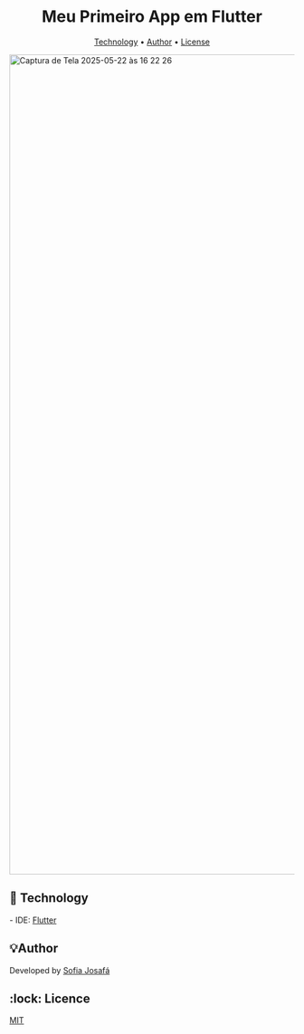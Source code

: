 <h1 align="center">Meu Primeiro App em Flutter</h1>

<p align="center">
 <a href="#technology">Technology</a> • 
 <a href="#author">Author</a> •
 <a href="#licence">License</a>
</p>

<img width="1449" alt="Captura de Tela 2025-05-22 às 16 22 26" src="https://github.com/user-attachments/assets/6485a99e-1eb5-4a7a-9e9e-6a23e98be302" />

<h2 id=technology>🔎 Technology</h2>
- IDE: <a href="https://flutter.dev/?_gl=1*c7nzge*_up*MQ..*_gs*MQ..&gclid=Cj0KCQjwucDBBhDxARIsANqFdr2ylJRPWbNEy--huAWmlMjGByOOm6dzaREg2ubsYaKS15oy48lpmt4aAtm9EALw_wcB&gclsrc=aw.ds&gbraid=0AAAAAC-INI-U1BG3gs0wmgRCK_6kh8Dkd">Flutter</a><br>

<h2 id=author>💡Author</h2>
Developed by <a href="https://www.linkedin.com/in/sofia-josaf%C3%A1-062a18310/" target="_blank">Sofia Josafá</a>


<h2 id=licence>:lock: Licence</h2>
<a href="https://github.com/sosojosafars/csharp-unit-test-programada-mente/blob/main/LICENSE" target="_blank">MIT</a>

